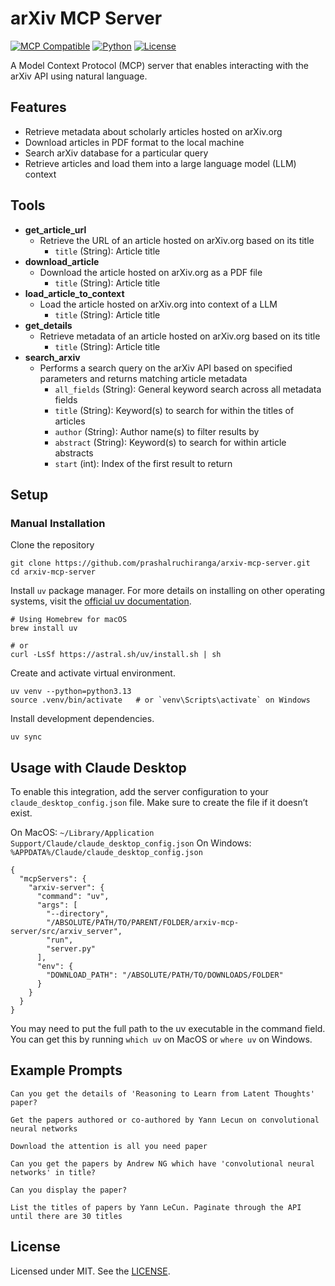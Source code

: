 # arXiv MCP Server

[![MCP Compatible](https://img.shields.io/badge/MCP-Compatible-purple.svg)](https://modelcontextprotocol.io)
[![Python](https://img.shields.io/badge/python-3.13+-blue.svg)](https://www.python.org/downloads/)
[![License](https://img.shields.io/badge/license-MIT-blue.svg)](https://opensource.org/licenses/MIT)

A Model Context Protocol (MCP) server that enables interacting with the arXiv API using natural language.

## Features
- Retrieve metadata about scholarly articles hosted on arXiv.org
- Download articles in PDF format to the local machine
- Search arXiv database for a particular query
- Retrieve articles and load them into a large language model (LLM) context

## Tools
- **get_article_url**
    - Retrieve the URL of an article hosted on arXiv.org based on its title
        - `title` (String): Article title
- **download_article**
    - Download the article hosted on arXiv.org as a PDF file 
        - `title` (String): Article title
- **load_article_to_context**
    - Load the article hosted on arXiv.org into context of a LLM 
        - `title` (String): Article title
- **get_details**
    - Retrieve metadata of an article hosted on arXiv.org based on its title
        - `title` (String): Article title
- **search_arxiv**
    - Performs a search query on the arXiv API based on specified parameters and returns matching article metadata
        - `all_fields` (String): General keyword search across all metadata fields
        - `title` (String): Keyword(s) to search for within the titles of articles
        - `author` (String): Author name(s) to filter results by
        - `abstract` (String): Keyword(s) to search for within article abstracts
        - `start` (int): Index of the first result to return

## Setup

### Manual Installation

Clone the repository
```
git clone https://github.com/prashalruchiranga/arxiv-mcp-server.git
cd arxiv-mcp-server
```
Install `uv` package manager. For more details on installing on other operating systems, visit the [official uv documentation](https://docs.astral.sh/uv/getting-started/installation/).
```
# Using Homebrew for macOS
brew install uv

# or
curl -LsSf https://astral.sh/uv/install.sh | sh
```

Create and activate virtual environment.
```
uv venv --python=python3.13
source .venv/bin/activate   # or `venv\Scripts\activate` on Windows
```

Install development dependencies.
```
uv sync
```

## Usage with Claude Desktop
To enable this integration, add the server configuration to your `claude_desktop_config.json` file. Make sure to create the file if it doesn’t exist.

On MacOS: `~/Library/Application Support/Claude/claude_desktop_config.json` On Windows: `%APPDATA%/Claude/claude_desktop_config.json`

```
{
  "mcpServers": {
    "arxiv-server": {
      "command": "uv",
      "args": [
        "--directory",
        "/ABSOLUTE/PATH/TO/PARENT/FOLDER/arxiv-mcp-server/src/arxiv_server",
        "run",
        "server.py"
      ],
      "env": {
        "DOWNLOAD_PATH": "/ABSOLUTE/PATH/TO/DOWNLOADS/FOLDER"
      }
    }
  }
}
```

You may need to put the full path to the uv executable in the command field. You can get this by running `which uv` on MacOS or `where uv` on Windows.

## Example Prompts
```
Can you get the details of 'Reasoning to Learn from Latent Thoughts' paper?
```
```
Get the papers authored or co-authored by Yann Lecun on convolutional neural networks
```
```
Download the attention is all you need paper
```
```
Can you get the papers by Andrew NG which have 'convolutional neural networks' in title?
```
```
Can you display the paper?
```
```
List the titles of papers by Yann LeCun. Paginate through the API until there are 30 titles
```

## License

Licensed under MIT. See the [LICENSE](https://github.com/prashalruchiranga/arxiv-mcp-server/blob/main/LICENSE).
